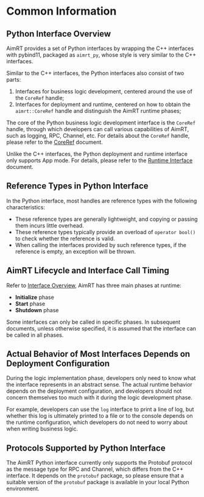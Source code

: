 # Common Information


## Python Interface Overview

AimRT provides a set of Python interfaces by wrapping the C++ interfaces with pybind11, packaged as `aimrt_py`, whose style is very similar to the C++ interfaces.


Similar to the C++ interfaces, the Python interfaces also consist of two parts:
1. Interfaces for business logic development, centered around the use of the `CoreRef` handle;
2. Interfaces for deployment and runtime, centered on how to obtain the `aimrt::CoreRef` handle and distinguish the AimRT runtime phases;


The core of the Python business logic development interface is the `CoreRef` handle, through which developers can call various capabilities of AimRT, such as logging, RPC, Channel, etc. For details about the `CoreRef` handle, please refer to the [CoreRef](./core_ref.md) document.


Unlike the C++ interfaces, the Python deployment and runtime interface only supports App mode. For details, please refer to the [Runtime Interface](./runtime.md) document.


## Reference Types in Python Interface

In the Python interface, most handles are reference types with the following characteristics:
- These reference types are generally lightweight, and copying or passing them incurs little overhead.
- These reference types typically provide an overload of `operator bool()` to check whether the reference is valid.
- When calling the interfaces provided by such reference types, if the reference is empty, an exception will be thrown.


## AimRT Lifecycle and Interface Call Timing


Refer to [Interface Overview](../concepts/interface.md), AimRT has three main phases at runtime:
- **Initialize** phase
- **Start** phase
- **Shutdown** phase

Some interfaces can only be called in specific phases. In subsequent documents, unless otherwise specified, it is assumed that the interface can be called in all phases.


## Actual Behavior of Most Interfaces Depends on Deployment Configuration

During the logic implementation phase, developers only need to know what the interface represents in an abstract sense. The actual runtime behavior depends on the deployment configuration, and developers should not concern themselves too much with it during the logic development phase.

For example, developers can use the `log` interface to print a line of log, but whether this log is ultimately printed to a file or to the console depends on the runtime configuration, which developers do not need to worry about when writing business logic.


## Protocols Supported by Python Interface

The AimRT Python interface currently only supports the Protobuf protocol as the message type for RPC and Channel, which differs from the C++ interface. It depends on the `protobuf` package, so please ensure that a suitable version of the `protobuf` package is available in your local Python environment.